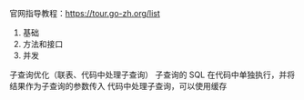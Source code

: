 官网指导教程：https://tour.go-zh.org/list
1. 基础
2. 方法和接口
3. 并发

子查询优化（联表、代码中处理子查询）
子查询的 SQL 在代码中单独执行，并将结果作为子查询的参数传入
代码中处理子查询，可以使用缓存